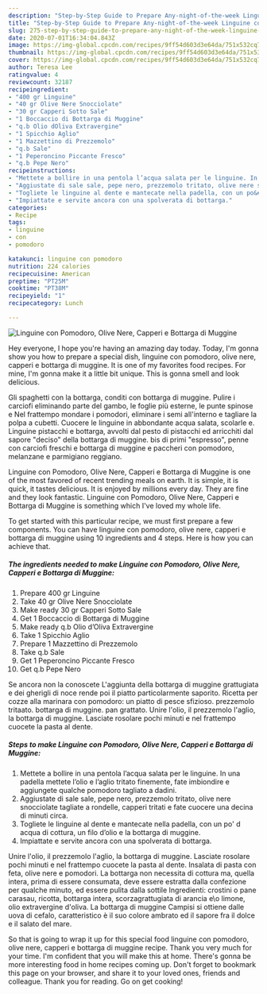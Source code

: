 ```yaml
---
description: "Step-by-Step Guide to Prepare Any-night-of-the-week Linguine con Pomodoro, Olive Nere, Capperi e Bottarga di Muggine"
title: "Step-by-Step Guide to Prepare Any-night-of-the-week Linguine con Pomodoro, Olive Nere, Capperi e Bottarga di Muggine"
slug: 275-step-by-step-guide-to-prepare-any-night-of-the-week-linguine-con-pomodoro-olive-nere-capperi-e-bottarga-di-muggine
date: 2020-07-01T16:34:04.843Z
image: https://img-global.cpcdn.com/recipes/9ff54d603d3e64da/751x532cq70/linguine-con-pomodoro-olive-nere-capperi-e-bottarga-di-muggine-recipe-main-photo.jpg
thumbnail: https://img-global.cpcdn.com/recipes/9ff54d603d3e64da/751x532cq70/linguine-con-pomodoro-olive-nere-capperi-e-bottarga-di-muggine-recipe-main-photo.jpg
cover: https://img-global.cpcdn.com/recipes/9ff54d603d3e64da/751x532cq70/linguine-con-pomodoro-olive-nere-capperi-e-bottarga-di-muggine-recipe-main-photo.jpg
author: Teresa Lee
ratingvalue: 4
reviewcount: 32187
recipeingredient:
- "400 gr Linguine"
- "40 gr Olive Nere Snocciolate"
- "30 gr Capperi Sotto Sale"
- "1 Boccaccio di Bottarga di Muggine"
- "q.b Olio dOliva Extravergine"
- "1 Spicchio Aglio"
- "1 Mazzettino di Prezzemolo"
- "q.b Sale"
- "1 Peperoncino Piccante Fresco"
- "q.b Pepe Nero"
recipeinstructions:
- "Mettete a bollire in una pentola l’acqua salata per le linguine. In una padella mettete l’olio e l’aglio tritato finemente, fate imbiondire e aggiungete qualche pomodoro tagliato a dadini."
- "Aggiustate di sale sale, pepe nero, prezzemolo tritato, olive nere snocciolate tagliate a rondelle, capperi tritati e fate cuocere una decina di minuti circa."
- "Togliete le linguine al dente e mantecate nella padella, con un po&#39; d acqua di cottura, un filo d’olio e la bottarga di muggine."
- "Impiattate e servite ancora con una spolverata di bottarga."
categories:
- Recipe
tags:
- linguine
- con
- pomodoro

katakunci: linguine con pomodoro 
nutrition: 224 calories
recipecuisine: American
preptime: "PT25M"
cooktime: "PT38M"
recipeyield: "1"
recipecategory: Lunch

---
```



![Linguine con Pomodoro, Olive Nere, Capperi e Bottarga di Muggine](https://img-global.cpcdn.com/recipes/9ff54d603d3e64da/751x532cq70/linguine-con-pomodoro-olive-nere-capperi-e-bottarga-di-muggine-recipe-main-photo.jpg)

Hey everyone, I hope you're having an amazing day today. Today, I'm gonna show you how to prepare a special dish, linguine con pomodoro, olive nere, capperi e bottarga di muggine. It is one of my favorites food recipes. For mine, I'm gonna make it a little bit unique. This is gonna smell and look delicious.

Gli spaghetti con la bottarga, conditi con bottarga di muggine. Pulire i carciofi eliminando parte del gambo, le foglie più esterne, le punte spinose e Nel frattempo mondare i pomodori, eliminare i semi all&#39;interno e tagliare la polpa a cubetti. Cuocere le linguine in abbondante acqua salata, scolarle e. Linguine pistacchi e bottarga, avvolti dal pesto di pistacchi ed arricchiti dal sapore &#34;deciso&#34; della bottarga di muggine. bis di primi &#34;espresso&#34;, penne con carciofi freschi e bottarga di muggine e paccheri con pomodoro, melanzane e parmigiano reggiano.

Linguine con Pomodoro, Olive Nere, Capperi e Bottarga di Muggine is one of the most favored of recent trending meals on earth. It is simple, it is quick, it tastes delicious. It is enjoyed by millions every day. They are fine and they look fantastic. Linguine con Pomodoro, Olive Nere, Capperi e Bottarga di Muggine is something which I've loved my whole life.


To get started with this particular recipe, we must first prepare a few components. You can have linguine con pomodoro, olive nere, capperi e bottarga di muggine using 10 ingredients and 4 steps. Here is how you can achieve that.

<!--inarticleads1-->

##### The ingredients needed to make Linguine con Pomodoro, Olive Nere, Capperi e Bottarga di Muggine:

1. Prepare 400 gr Linguine
1. Take 40 gr Olive Nere Snocciolate
1. Make ready 30 gr Capperi Sotto Sale
1. Get 1 Boccaccio di Bottarga di Muggine
1. Make ready q.b Olio d’Oliva Extravergine
1. Take 1 Spicchio Aglio
1. Prepare 1 Mazzettino di Prezzemolo
1. Take q.b Sale
1. Get 1 Peperoncino Piccante Fresco
1. Get q.b Pepe Nero


Se ancora non la conoscete L&#39;aggiunta della bottarga di muggine grattugiata e dei gherigli di noce rende poi il piatto particolarmente saporito. Ricetta per cozze alla marinara con pomodoro: un piatto di pesce sfizioso. prezzemolo tritaato. bottarga di muggine. pan grattato. Unire l&#39;olio, il prezzemolo l&#39;aglio, la bottarga di muggine. Lasciate rosolare pochi minuti e nel frattempo cuocete la pasta al dente. 

<!--inarticleads2-->

##### Steps to make Linguine con Pomodoro, Olive Nere, Capperi e Bottarga di Muggine:

1. Mettete a bollire in una pentola l’acqua salata per le linguine. In una padella mettete l’olio e l’aglio tritato finemente, fate imbiondire e aggiungete qualche pomodoro tagliato a dadini.
1. Aggiustate di sale sale, pepe nero, prezzemolo tritato, olive nere snocciolate tagliate a rondelle, capperi tritati e fate cuocere una decina di minuti circa.
1. Togliete le linguine al dente e mantecate nella padella, con un po&#39; d acqua di cottura, un filo d’olio e la bottarga di muggine.
1. Impiattate e servite ancora con una spolverata di bottarga.


Unire l&#39;olio, il prezzemolo l&#39;aglio, la bottarga di muggine. Lasciate rosolare pochi minuti e nel frattempo cuocete la pasta al dente. Insalata di pasta con feta, olive nere e pomodori. La bottarga non necessita di cottura ma, quella intera, prima di essere consumata, deve essere estratta dalla confezione per qualche minuto, ed essere pulita dalla sottile Ingredienti: crostini o pane carasau, ricotta, bottarga intera, scorzagrattugiata di arancia e\o limone, olio extravergine d&#39;oliva. La bottarga di muggine Campisi si ottiene dalle uova di cefalo, caratteristico è il suo colore ambrato ed il sapore fra il dolce e il salato del mare. 

So that is going to wrap it up for this special food linguine con pomodoro, olive nere, capperi e bottarga di muggine recipe. Thank you very much for your time. I'm confident that you will make this at home. There's gonna be more interesting food in home recipes coming up. Don't forget to bookmark this page on your browser, and share it to your loved ones, friends and colleague. Thank you for reading. Go on get cooking!
